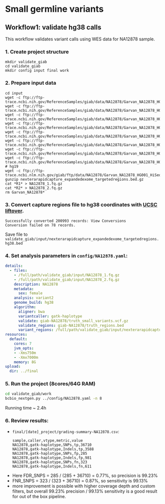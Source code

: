 # Small germline variants

## Workflow1: validate hg38 calls

This workflow validates variant calls using WES data for NA12878 sample.

### 1. Create project structure
```shell
mkdir validate_giab
cd validate_giab
mkdir config input final work
```

### 2. Prepare input data
```shell
cd input
wget -c ftp://ftp-trace.ncbi.nih.gov/ReferenceSamples/giab/data/NA12878/Garvan_NA12878_HG001_HiSeq_Exome/NIST7035_TAAGGCGA_L001_R1_001.fastq.gz
wget -c ftp://ftp-trace.ncbi.nih.gov/ReferenceSamples/giab/data/NA12878/Garvan_NA12878_HG001_HiSeq_Exome/NIST7035_TAAGGCGA_L001_R2_001.fastq.gz
wget -c ftp://ftp-trace.ncbi.nih.gov/ReferenceSamples/giab/data/NA12878/Garvan_NA12878_HG001_HiSeq_Exome/NIST7035_TAAGGCGA_L002_R1_001.fastq.gz
wget -c ftp://ftp-trace.ncbi.nih.gov/ReferenceSamples/giab/data/NA12878/Garvan_NA12878_HG001_HiSeq_Exome/NIST7035_TAAGGCGA_L002_R2_001.fastq.gz
wget -c ftp://ftp-trace.ncbi.nih.gov/ReferenceSamples/giab/data/NA12878/Garvan_NA12878_HG001_HiSeq_Exome/NIST7086_CGTACTAG_L001_R1_001.fastq.gz
wget -c ftp://ftp-trace.ncbi.nih.gov/ReferenceSamples/giab/data/NA12878/Garvan_NA12878_HG001_HiSeq_Exome/NIST7086_CGTACTAG_L001_R2_001.fastq.gz
wget -c ftp://ftp-trace.ncbi.nih.gov/ReferenceSamples/giab/data/NA12878/Garvan_NA12878_HG001_HiSeq_Exome/NIST7086_CGTACTAG_L002_R1_001.fastq.gz
wget -c ftp://ftp-trace.ncbi.nih.gov/ReferenceSamples/giab/data/NA12878/Garvan_NA12878_HG001_HiSeq_Exome/NIST7086_CGTACTAG_L002_R2_001.fastq.gz
# hg19
wget -c ftp://ftp-trace.ncbi.nlm.nih.gov/giab/ftp/data/NA12878/Garvan_NA12878_HG001_HiSeq_Exome/nexterarapidcapture_expandedexome_targetedregions.bed.gz
gunzip nexterarapidcapture_expandedexome_targetedregions.bed.gz
cat *R1* > NA12878_1.fq.gz
cat *R2* > NA12878_2.fq.gz
rm Garvan_NA12878*
```

### 3. Convert capture regions file to hg38 coordinates with [UCSC liftover](https://genome.ucsc.edu/cgi-bin/hgLiftOver).
```
Successfully converted 200993 records: View Conversions
Conversion failed on 78 records.
```
Save file to `validate_giab/input/nexterarapidcapture_expandedexome_targetedregions.hg38.bed`

### 4. Set analysis parameters in `config/NA12878.yaml`:
```yaml
details:
  - files:
    - /full/path/validate_giab/input/NA12878_1.fq.gz
    - /full/path/validate_giab/input/NA12878_2.fq.gz
    description: NA12878
    metadata:
      sex: female
    analysis: variant2
    genome_build: hg38
    algorithm:
      aligner: bwa
      variantcaller: gatk-haplotype
      validate: giab-NA12878/truth_small_variants.vcf.gz
      validate_regions: giab-NA12878/truth_regions.bed
      variant_regions: /full/path/validate_giab/input/nexterarapidcapture_expandedexome_targetedregions.hg38.bed
resources:
  default:
    cores: 7
    jvm_opts:
    - -Xms750m
    - -Xmx7000m
    memory: 8G
upload:
  dir: ../final
```

### 5. Run the project (8cores/64G RAM)
```bash
cd validate_giab/work
bcbio_nextgen.py ../config/NA12878.yaml -n 8
```
Running time ~ 2.4h

### 6. Review results:
- `final/[date]_project/grading-summary-NA12878.csv`:
  ```
  sample,caller,vtype,metric,value
  NA12878,gatk-haplotype,SNPs,tp,36710
  NA12878,gatk-haplotype,Indels,tp,3588
  NA12878,gatk-haplotype,SNPs,fp,285
  NA12878,gatk-haplotype,Indels,fp,981
  NA12878,gatk-haplotype,SNPs,fn,323
  NA12878,gatk-haplotype,Indels,fn,611
  ```
- Here FDR_SNPS = 285 / (285 + 36710) = 0.77%, so precision is 99.23%
- FNR_SNPS = 323 / (323 + 36710) = 0.87%, so sensitivity is 99.13%
- more improvement is possible with higher coverage depth and custom filters,
but overall 99.23% precision / 99.13% sensitivity is a good result for out of the box pipeline.
